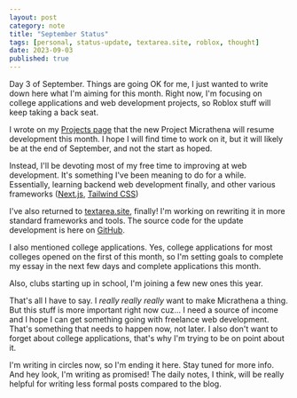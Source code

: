 ```yaml
---
layout: post
category: note
title: "September Status"
tags: [personal, status-update, textarea.site, roblox, thought]
date: 2023-09-03
published: true
---
```

Day 3 of September. Things are going OK for me, I just wanted to write down here what I'm aiming for this month. Right now, I'm focusing on college applications and web development projects, so Roblox stuff will keep taking a back seat.

I wrote on my [Projects page](/projects) that the new Project Micrathena will resume development this month. I hope I will find time to work on it, but it will likely be at the end of September, and not the start as hoped.

Instead, I'll be devoting most of my free time to improving at web development. It's something I've been meaning to do for a while. Essentially, learning backend web development finally, and other various frameworks ([Next.js](https://nextjs.org/), [Tailwind CSS](https://tailwindcss.com/))

I've also returned to [textarea.site](https://textarea.site), finally! I'm working on rewriting it in more standard frameworks and tools. The source code for the update development is here on [GitHub](https://github.com/real-jame/textarea/commits/next).

I also mentioned college applications. Yes, college applications for most colleges opened on the first of this month, so I'm setting goals to complete my essay in the next few days and complete applications this month.

Also, clubs starting up in school, I'm joining a few new ones this year.

That's all I have to say. I *really really really* want to make Micrathena a thing. But this stuff is more important right now cuz... I need a source of income and I hope I can get something going with freelance web development. That's something that needs to happen now, not later. I also don't want to forget about college applications, that's why I'm trying to be on point about it.

I'm writing in circles now, so I'm ending it here. Stay tuned for more info. And hey look, I'm writing as promised! The daily notes, I think, will be really helpful for writing less formal posts compared to the blog.
